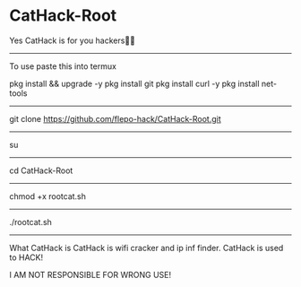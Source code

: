 # CatHack-Root
Yes CatHack is for you hackers👨‍💻

_____________________________________________________

To use paste this into termux

pkg install && upgrade -y 
pkg install git
pkg install curl -y
pkg install net-tools

_____________________________________________________

git clone https://github.com/flepo-hack/CatHack-Root.git

_____________________________________________________

su

_____________________________________________________

cd CatHack-Root 

_____________________________________________________

chmod +x rootcat.sh

_____________________________________________________

./rootcat.sh

_____________________________________________________


What CatHack is CatHack is wifi cracker and ip inf finder. CatHack is used to HACK!

I AM NOT RESPONSIBLE FOR WRONG USE!

